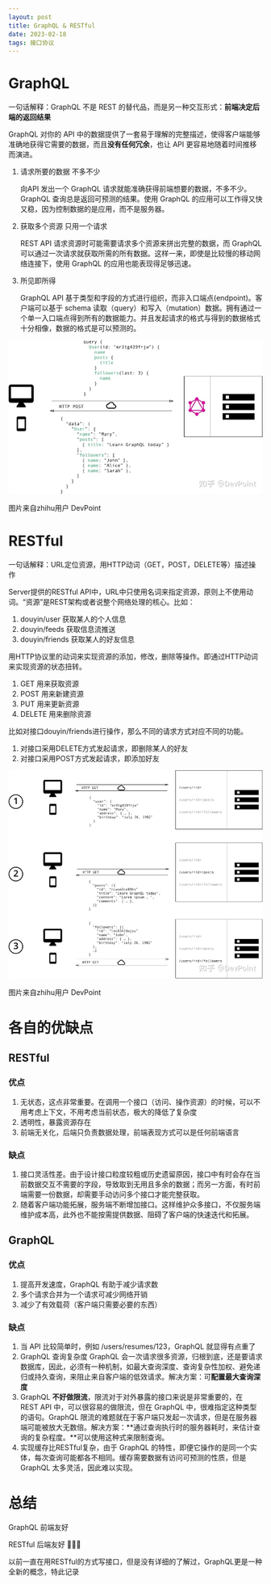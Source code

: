 ```yaml
---
layout: post
title: GraphQL & RESTful
date: 2023-02-18
tags: 接口协议  
---
```


# GraphQL

一句话解释：GraphQL 不是 REST 的替代品，而是另一种交互形式：**前端决定后端的返回结果**

GraphQL 对你的 API 中的数据提供了一套易于理解的完整描述，使得客户端能够准确地获得它需要的数据，而且**没有任何冗余**，也让 API 更容易地随着时间推移而演进。

1. 请求所要的数据 不多不少

   向API 发出一个 GraphQL 请求就能准确获得前端想要的数据，不多不少。 GraphQL 查询总是返回可预测的结果。使用 GraphQL 的应用可以工作得又快又稳，因为控制数据的是应用，而不是服务器。

2. 获取多个资源 只用一个请求

   REST API 请求资源时可能需要请求多个资源来拼出完整的数据，而 GraphQL 可以通过一次请求就获取所需的所有数据。这样一来，即使是比较慢的移动网络连接下，使用 GraphQL 的应用也能表现得足够迅速。

3. 所见即所得

   GraphQL API 基于类型和字段的方式进行组织，而非入口端点(endpoint)。客户端可以基于 schema 读取（query）和写入（mutation）数据。拥有通过一个单一入口端点得到所有的数据能力。并且发起请求的格式与得到的数据格式十分相像，数据的格式是可以预测的。

![](/images/posts/disys/v2-41685da0a53198f211bfa84cf7f3f698_r-167668958056311.jpg)

图片来自zhihu用户 DevPoint

# RESTful

一句话解释：URL定位资源，用HTTP动词（GET，POST，DELETE等）描述操作

Server提供的RESTful API中，URL中只使用名词来指定资源，原则上不使用动词。“资源”是REST架构或者说整个网络处理的核心。比如：

1. douyin/user       获取某人的个人信息
2. douyin/feeds     获取信息流推送
3. douyin/friends  获取某人的好友信息

用HTTP协议里的动词来实现资源的添加，修改，删除等操作。即通过HTTP动词来实现资源的状态扭转。

1. GET        用来获取资源
2. POST      用来新建资源
3. PUT        用来更新资源
4. DELETE 用来删除资源

比如对接口douyin/friends进行操作，那么不同的请求方式对应不同的功能。

1. 对接口采用DELETE方式发起请求，即删除某人的好友
2. 对接口采用POST方式发起请求，即添加好友

![](/images/posts/disys/v2-ba6f714bd8db277a97d56a530f2d66f0_r-16766894704173.jpg)

图片来自zhihu用户 DevPoint

# 各自的优缺点

## RESTful

### 优点

1. 无状态，这点非常重要。在调用一个接口（访问、操作资源）的时候，可以不用考虑上下文，不用考虑当前状态，极大的降低了复杂度
2. 透明性，暴露资源存在
3. 前端无关化，后端只负责数据处理，前端表现方式可以是任何前端语言

### 缺点

1. 接口灵活性差。由于设计接口粒度较粗或历史遗留原因，接口中有时会存在当前数据交互不需要的字段，导致取到无用且多余的数据；而另一方面，有时前端需要一份数据，却需要手动访问多个接口才能完整获取。
2. 随着客户端功能拓展，服务端不断增加接口。这样维护众多接口，不仅服务端维护成本高，此外也不能按需提供数据、阻碍了客户端的快速迭代和拓展。



## GraphQL

### 优点

1. 提高开发速度，GraphQL 有助于减少请求数
2. 多个请求合并为一个请求可减少网络开销
3. 减少了有效载荷（客户端只需要必要的东西）

### 缺点

1. 当 API 比较简单时，例如 /users/resumes/123，GraphQL 就显得有点重了
2. GraphQL 查询复杂度   GraphQL 会一次请求很多资源，归根到底，还是要请求数据库，因此，必须有一种机制，如最大查询深度、查询复杂性加权、避免递归或持久查询，来阻止来自客户端的低效请求。解决方案：可**配置最大查询深度**
3. GraphQL **不好做限流**，限流对于对外暴露的接口来说是非常重要的，在 REST API 中，可以很容易的做限流，但在 GraphQL 中，很难指定这种类型的语句。GraphQL 限流的难题就在于客户端只发起一次请求，但是在服务器端可能被放大无数倍。解决方案：**通过查询执行时的服务器耗时，来估计查询的复杂程度。**可以使用这种式来限制查询。
4. 实现缓存比RESTful复杂，由于 GraphQL 的特性，即便它操作的是同一个实体，每次查询可能都各不相同。缓存需要数据有访问可预测的性质，但是GraphQL 太多灵活，因此难以实现。

# 总结

GraphQL 前端友好

RESTful  后端友好     	🤭🤭🤭



以前一直在用RESTful的方式写接口，但是没有详细的了解过，GraphQL更是一种全新的概念，特此记录